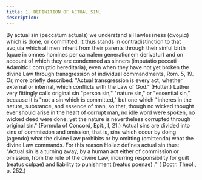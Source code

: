 ```yaml
---
title: 1. DEFINITION OF ACTUAL SIN.
description: 
---
```


By actual sin (peccatum actuals) we understand all lawlessness (ἀνομία) which is done, or committed. It thus stands in contradistinction to that avo,uia which all men inherit from their parents through their sinful birth (quae in omnes homines per carnalem generationem derivatur) and on account of which they are condemned as sinners (imputatio peccati Adamitici: corruptio hereditaria), even when they have not yet broken the divine Law through transgression of individual commandments, Rom. 5, 19. Or, more briefly described: "Actual transgression is every act, whether external or internal, which conflicts with the Law of God." (Hutter.) Luther very fittingly calls original sin "person sin," "nature sin," or "essential sin," because it is "not a sin which is committed," but one which "inheres in the nature, substance, and essence of man, so that, though no wicked thought ever should arise in the heart of corrupt man, no idle word were spoken, no wicked deed were done, yet the nature is nevertheless corrupted through original sin." (Formula of Concord, Epit., I, 21.) Actual sins are divided into sins of commission and omission, that is, sins which occur by doing (agendo) what the divine Law prohibits or by omitting (omittendo) what the divine Law commands. For this reason Hollaz defines actual sin thus: "Actual sin is a turning away, by a human act either of commission or omission, from the rule of the divine Law, incurring responsibility for guilt (reatus culpae) and liability to punishment (reatus poenae) ." ( Doctr. Theol., p. 252.)